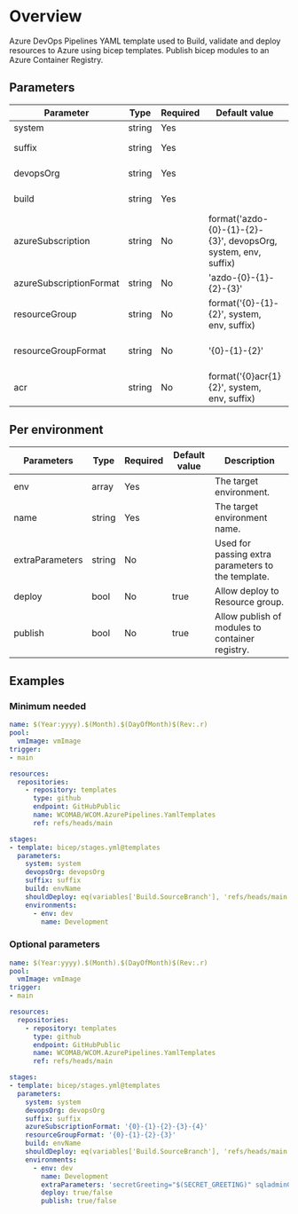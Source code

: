 # Overview

Azure DevOps Pipelines YAML template used to Build, validate and deploy resources to Azure using bicep templates. Publish bicep modules to an Azure Container Registry.

## Parameters

 **Parameter**           | **Type** | **Required** | **Default value**                                              | **Description**                      
-------------------------|----------|--------------|----------------------------------------------------------------|--------------------------------------
 system                  | string   | Yes          |                                                                | The target system.                   
 suffix                  | string   | Yes          |                                                                | The resource name suffix.            
 devopsOrg               | string   | Yes          |                                                                | The devops organisation.             
 build                   | string   | Yes          |                                                                | The environment to build.            
 azureSubscription       | string   | No           | format('azdo-{0}-{1}-{2}-{3}', devopsOrg, system, env, suffix) | The Azure Subscription name.         
 azureSubscriptionFormat | string   | No           | 'azdo-{0}-{1}-{2}-{3}'                                         | The format for the azureSubscription.
 resourceGroup           | string   | No           | format('{0}-{1}-{2}', system, env, suffix)                     | The resource group name.              
 resourceGroupFormat     | string   | No           | '{0}-{1}-{2}'                                                  | The format for the resourceGroup name.
 acr                     | string   | No           | format('{0}acr{1}{2}', system, env, suffix)                    | The resource name.                    

## Per environment

 **Parameters**  | **Type** | **Required** | **Default value** | **Description**                                   
-----------------|----------|--------------|-------------------|---------------------------------------------------
 env             | array    | Yes          |                   | The target environment.                           
 name            | string   | Yes          |                   | The target environment name.                      
 extraParameters | string   | No           |                   | Used for passing extra parameters to the template.
 deploy          | bool     | No           | true              | Allow deploy to Resource group.                   
 publish         | bool     | No           | true              | Allow publish of modules to container registry.   

## Examples

### Minimum needed

```yaml
name: $(Year:yyyy).$(Month).$(DayOfMonth)$(Rev:.r)
pool:
  vmImage: vmImage
trigger:
- main

resources:
  repositories:
    - repository: templates
      type: github
      endpoint: GitHubPublic
      name: WCOMAB/WCOM.AzurePipelines.YamlTemplates
      ref: refs/heads/main

stages:
- template: bicep/stages.yml@templates
  parameters:
    system: system
    devopsOrg: devopsOrg
    suffix: suffix
    build: envName
    shouldDeploy: eq(variables['Build.SourceBranch'], 'refs/heads/main')
    environments:
      - env: dev
        name: Development
```

### Optional parameters

```yaml
name: $(Year:yyyy).$(Month).$(DayOfMonth)$(Rev:.r)
pool:
  vmImage: vmImage
trigger:
- main

resources:
  repositories:
    - repository: templates
      type: github
      endpoint: GitHubPublic
      name: WCOMAB/WCOM.AzurePipelines.YamlTemplates
      ref: refs/heads/main

stages:
- template: bicep/stages.yml@templates
  parameters:
    system: system
    devopsOrg: devopsOrg
    suffix: suffix
    azureSubscriptionFormat: '{0}-{1}-{2}-{3}-{4}'
    resourceGroupFormat: '{0}-{1}-{2}-{3}'
    build: envName
    shouldDeploy: eq(variables['Build.SourceBranch'], 'refs/heads/main')
    environments:
      - env: dev
        name: Development
        extraParameters: 'secretGreeting="$(SECRET_GREETING)" sqladminGroupId="$(sqladminGroupId)" sqladminGroupName="$(sqladminGroupName)"'
        deploy: true/false
        publish: true/false
```
